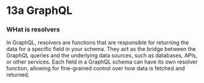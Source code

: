 # 13a GraphQL

### WHat is resolvers

In GraphQL, resolvers are functions that are responsible for returning the data for a specific field in your schema. They act as the bridge between the GraphQL queries and the underlying data sources, such as databases, APIs, or other services. Each field in a GraphQL schema can have its own resolver function, allowing for fine-grained control over how data is fetched and returned.
